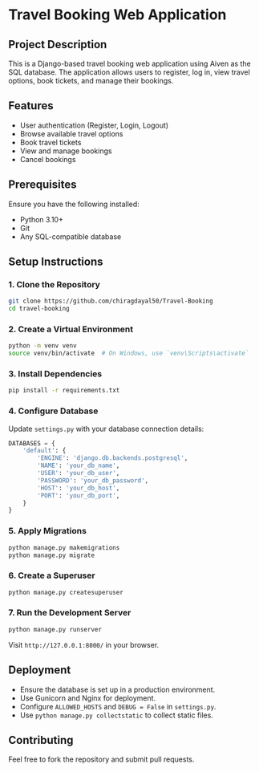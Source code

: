 # Travel Booking Web Application

## Project Description
This is a Django-based travel booking web application using Aiven as the SQL database. The application allows users to register, log in, view travel options, book tickets, and manage their bookings.


## Features
- User authentication (Register, Login, Logout)
- Browse available travel options
- Book travel tickets
- View and manage bookings
- Cancel bookings

## Prerequisites
Ensure you have the following installed:
- Python 3.10+
- Git
- Any SQL-compatible database

## Setup Instructions
### 1. Clone the Repository
```bash
git clone https://github.com/chiragdayal50/Travel-Booking
cd travel-booking
```

### 2. Create a Virtual Environment
```bash
python -m venv venv
source venv/bin/activate  # On Windows, use `venv\Scripts\activate`
```

### 3. Install Dependencies
```bash
pip install -r requirements.txt
```

### 4. Configure Database
Update `settings.py` with your database connection details:
```python
DATABASES = {
    'default': {
        'ENGINE': 'django.db.backends.postgresql',
        'NAME': 'your_db_name',
        'USER': 'your_db_user',
        'PASSWORD': 'your_db_password',
        'HOST': 'your_db_host',
        'PORT': 'your_db_port',
    }
}
```

### 5. Apply Migrations
```bash
python manage.py makemigrations
python manage.py migrate
```

### 6. Create a Superuser
```bash
python manage.py createsuperuser
```

### 7. Run the Development Server
```bash
python manage.py runserver
```

Visit `http://127.0.0.1:8000/` in your browser.

## Deployment
- Ensure the database is set up in a production environment.
- Use Gunicorn and Nginx for deployment.
- Configure `ALLOWED_HOSTS` and `DEBUG = False` in `settings.py`.
- Use `python manage.py collectstatic` to collect static files.

## Contributing
Feel free to fork the repository and submit pull requests.
